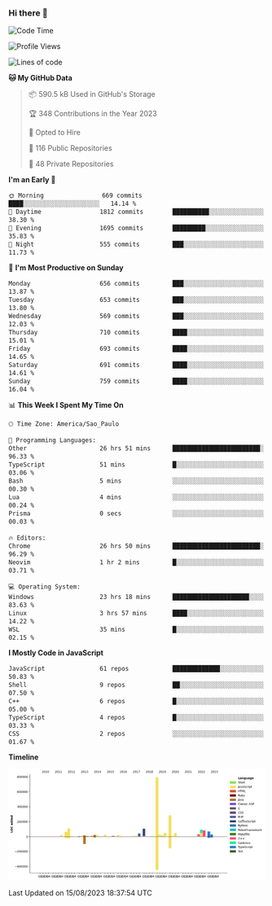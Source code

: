 ### Hi there 👋

<!--START_SECTION:waka-->
![Code Time](http://img.shields.io/badge/Code%20Time-4%2C884%20hrs%2041%20mins-blue)

![Profile Views](http://img.shields.io/badge/Profile%20Views-2-blue)

![Lines of code](https://img.shields.io/badge/From%20Hello%20World%20I%27ve%20Written-2.0%20million%20lines%20of%20code-blue)

**🐱 My GitHub Data** 

> 📦 590.5 kB Used in GitHub's Storage 
 > 
> 🏆 348 Contributions in the Year 2023
 > 
> 💼 Opted to Hire
 > 
> 📜 116 Public Repositories 
 > 
> 🔑 48 Private Repositories 
 > 
**I'm an Early 🐤** 

```text
🌞 Morning                669 commits         ████░░░░░░░░░░░░░░░░░░░░░   14.14 % 
🌆 Daytime                1812 commits        ██████████░░░░░░░░░░░░░░░   38.30 % 
🌃 Evening                1695 commits        █████████░░░░░░░░░░░░░░░░   35.83 % 
🌙 Night                  555 commits         ███░░░░░░░░░░░░░░░░░░░░░░   11.73 % 
```
📅 **I'm Most Productive on Sunday** 

```text
Monday                   656 commits         ███░░░░░░░░░░░░░░░░░░░░░░   13.87 % 
Tuesday                  653 commits         ███░░░░░░░░░░░░░░░░░░░░░░   13.80 % 
Wednesday                569 commits         ███░░░░░░░░░░░░░░░░░░░░░░   12.03 % 
Thursday                 710 commits         ████░░░░░░░░░░░░░░░░░░░░░   15.01 % 
Friday                   693 commits         ████░░░░░░░░░░░░░░░░░░░░░   14.65 % 
Saturday                 691 commits         ████░░░░░░░░░░░░░░░░░░░░░   14.61 % 
Sunday                   759 commits         ████░░░░░░░░░░░░░░░░░░░░░   16.04 % 
```


📊 **This Week I Spent My Time On** 

```text
🕑︎ Time Zone: America/Sao_Paulo

💬 Programming Languages: 
Other                    26 hrs 51 mins      ████████████████████████░   96.33 % 
TypeScript               51 mins             █░░░░░░░░░░░░░░░░░░░░░░░░   03.06 % 
Bash                     5 mins              ░░░░░░░░░░░░░░░░░░░░░░░░░   00.30 % 
Lua                      4 mins              ░░░░░░░░░░░░░░░░░░░░░░░░░   00.24 % 
Prisma                   0 secs              ░░░░░░░░░░░░░░░░░░░░░░░░░   00.03 % 

🔥 Editors: 
Chrome                   26 hrs 50 mins      ████████████████████████░   96.29 % 
Neovim                   1 hr 2 mins         █░░░░░░░░░░░░░░░░░░░░░░░░   03.71 % 

💻 Operating System: 
Windows                  23 hrs 18 mins      █████████████████████░░░░   83.63 % 
Linux                    3 hrs 57 mins       ████░░░░░░░░░░░░░░░░░░░░░   14.22 % 
WSL                      35 mins             █░░░░░░░░░░░░░░░░░░░░░░░░   02.15 % 
```

**I Mostly Code in JavaScript** 

```text
JavaScript               61 repos            █████████████░░░░░░░░░░░░   50.83 % 
Shell                    9 repos             ██░░░░░░░░░░░░░░░░░░░░░░░   07.50 % 
C++                      6 repos             █░░░░░░░░░░░░░░░░░░░░░░░░   05.00 % 
TypeScript               4 repos             █░░░░░░░░░░░░░░░░░░░░░░░░   03.33 % 
CSS                      2 repos             ░░░░░░░░░░░░░░░░░░░░░░░░░   01.67 % 
```



**Timeline**

![Lines of Code chart](https://raw.githubusercontent.com/jampow/jampow/master/assets/bar_graph.png)


 Last Updated on 15/08/2023 18:37:54 UTC
<!--END_SECTION:waka-->
